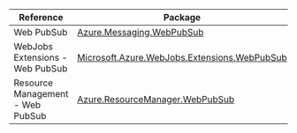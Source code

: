 | Reference | Package | Source |
|---|---|---|
|Web PubSub|[Azure.Messaging.WebPubSub](https://www.nuget.org/packages/Azure.Messaging.WebPubSub)|[Github](https://github.com/Azure/azure-sdk-for-net/blob/main/sdk/webpubsub/Azure.Messaging.WebPubSub)|
|WebJobs Extensions - Web PubSub|[Microsoft.Azure.WebJobs.Extensions.WebPubSub](https://www.nuget.org/packages/Microsoft.Azure.WebJobs.Extensions.WebPubSub)|[Github](https://github.com/Azure/azure-sdk-for-net/blob/main/sdk/webpubsub/Microsoft.Azure.WebJobs.Extensions.WebPubSub)|
|Resource Management - Web PubSub|[Azure.ResourceManager.WebPubSub](https://www.nuget.org/packages/Azure.ResourceManager.WebPubSub)|[Github](https://github.com/Azure/azure-sdk-for-net/blob/main/sdk/webpubsub/Azure.ResourceManager.WebPubSub)|
